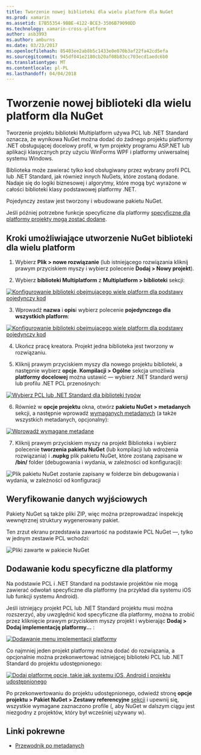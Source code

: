 ```yaml
---
title: Tworzenie nowej biblioteki dla wielu platform dla NuGet
ms.prod: xamarin
ms.assetid: E7B55354-9BBE-4122-BCE3-3506B79090DD
ms.technology: xamarin-cross-platform
author: asb3993
ms.author: amburns
ms.date: 03/23/2017
ms.openlocfilehash: 85403ee2ab8b5c1433e0e070b3af22fa42cd5efa
ms.sourcegitcommit: 945df041e2180cb20af08b83cc703ecd1aedc6b0
ms.translationtype: MT
ms.contentlocale: pl-PL
ms.lasthandoff: 04/04/2018
---
```

# <a name="creating-a-new-multiplatform-library-for-nuget"></a>Tworzenie nowej biblioteki dla wielu platform dla NuGet

Tworzenie projektu biblioteki Multiplatform używa PCL lub .NET Standard oznacza, że wynikowa NuGet można dodać do żadnego projektu platformy .NET obsługującej docelowy profil, w tym projekty programu ASP.NET lub aplikacji klasycznych przy użyciu WinForms WPF i platformy uniwersalnej systemu Windows.

Biblioteka może zawierać tylko kod obsługiwany przez wybrany profil PCL lub .NET Standard, jak również innych NuGets, które zostaną dodane.
Nadaje się do logiki biznesowej i algorytmy, które mogą być wyrażone w całości biblioteki klasy podstawowej platformy .NET.

Pojedynczy zestaw jest tworzony i wbudowane pakietu NuGet.

Jeśli później potrzebne funkcje specyficzne dla platformy [specyficzne dla platformy projekty mogą zostać dodane](#add-platforms).

## <a name="steps-to-create-a-multiplatform-library-nuget"></a>Kroki umożliwiające utworzenie NuGet biblioteki dla wielu platform

1. Wybierz **Plik > nowe rozwiązanie** (lub istniejącego rozwiązania kliknij prawym przyciskiem myszy i wybierz polecenie **Dodaj > Nowy projekt**).

2. Wybierz **biblioteki Multiplatform** z **Multiplatform > biblioteki** sekcji:

  [![](single-codebase-images/mulitplatform-library-sml.png "Konfigurowanie biblioteki obejmującego wiele platform dla podstawy pojedynczy kod")](single-codebase-images/mulitplatform-library.png#lightbox)

3. Wprowadź **nazwa** i **opis**i wybierz polecenie **pojedynczego dla wszystkich platform**:

  [![](single-codebase-images/single-configure-sml.png "Konfigurowanie biblioteki obejmującego wiele platform dla podstawy pojedynczy kod")](single-codebase-images/single-configure.png#lightbox)

4. Ukończ pracę kreatora. Projekt jedna biblioteka jest tworzony w rozwiązaniu.

5. Kliknij prawym przyciskiem myszy dla nowego projektu biblioteki, a następnie wybierz **opcje**. **Kompilacji > Ogólne** sekcja umożliwia **platformy docelowej** można ustawić — wybierz .NET Standard wersji lub profilu .NET PCL przenośnych:

  [![](single-codebase-images/single-choose-type-sml.png "Wybierz PCL lub .NET Standard dla biblioteki typów")](single-codebase-images/single-choose-type.png#lightbox)

6. Również w **opcje projektu** okna, otwórz **pakietu NuGet > metadanych** sekcji, a następnie wprowadź [wymaganych metadanych](~/cross-platform/app-fundamentals/nuget-multiplatform-libraries/metadata.md) (a także wszystkich metadanych, opcjonalny):

  [![](single-codebase-images/single-metadata-sml.png "Wprowadź wymagane metadane")](single-codebase-images/single-metadata.png#lightbox)

7. Kliknij prawym przyciskiem myszy na projekt Biblioteka i wybierz polecenie **tworzenia pakietu NuGet** (lub kompilacji lub wdrożenia rozwiązania) i **.nupkg** plik pakietu NuGet, które zostaną zapisane w **/bin/** folder (debugowania i wydania, w zależności od konfiguracji):

  ![](single-codebase-images/create-nuget-package.png "Plik pakietu NuGet zostanie zapisany w folderze bin debugowania i wydania, w zależności od konfiguracji")


## <a name="verifying-the-output"></a>Weryfikowanie danych wyjściowych

Pakiety NuGet są także pliki ZIP, więc można przeprowadzać inspekcję wewnętrznej struktury wygenerowany pakiet.

Ten zrzut ekranu przedstawia zawartość na podstawie PCL NuGet —, tylko w jednym zestawie PCL wchodzi:

![](single-codebase-images/nuget-output.png "Pliki zawarte w pakiecie NuGet")

<a name="add-platforms" />

## <a name="adding-platform-specific-code"></a>Dodawanie kodu specyficzne dla platformy

Na podstawie PCL i .NET Standard na podstawie projektów nie mogą zawierać odwołań specyficzne dla platformy (na przykład dla systemu iOS lub funkcji systemu Android).

Jeśli istniejący projekt PCL lub .NET Standard projektu musi można rozszerzyć, aby uwzględnić kod specyficzne dla platformy, można to zrobić przez kliknięcie prawym przyciskiem myszy projekt i wybierając **Dodaj > Dodaj implementację platformy...** :

[![](single-codebase-images/add-later-sml.png "Dodawanie menu implementacji platformy")](single-codebase-images/add-later.png#lightbox)

Co najmniej jeden projekt platformy można dodać do rozwiązania, a opcjonalnie można przekonwertować istniejącej biblioteki PCL lub .NET Standard do projektu udostępnionego:

[![](single-codebase-images/add-later-platforms-sml.png "Dodaj platformę opcje, takie jak systemu iOS, Android i projektu udostępnionego")](single-codebase-images/add-later-platforms-sml.png#lightbox)

Po przekonwertowaniu do projektu udostępnionego, odwiedź stronę **opcje projektu > Pakiet NuGet > Zestawy referencyjne**
[sekcji](~/cross-platform/app-fundamentals/nuget-multiplatform-libraries/platform-specific.md) i upewnij się, wszystkie wymagane zaznaczono profile (, aby NuGet w dalszym ciągu jest niezgodny z projektów, który był wcześniej używany w).


## <a name="related-links"></a>Linki pokrewne

- [Przewodnik po metadanych](~/cross-platform/app-fundamentals/nuget-multiplatform-libraries/metadata.md)
